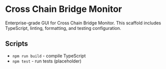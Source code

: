 # Cross Chain Bridge Monitor

Enterprise-grade GUI for Cross Chain Bridge Monitor. This scaffold includes TypeScript, linting, formatting, and testing configuration.

## Scripts
- `npm run build` - compile TypeScript
- `npm test` - run tests (placeholder)
